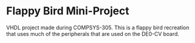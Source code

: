 # Flappy Bird Mini-Project
VHDL project made during COMPSYS-305. This is a flappy bird recreation that uses much of the peripherals that are used on the DE0-CV board.
